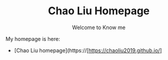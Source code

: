 <h1 align="center">
Chao Liu Homepage
</h1>

<p align="center">Welcome to Know me</p>

My homepage is here:
- [Chao Liu homepage](https://[https://chaoliu2019.github.io/]
